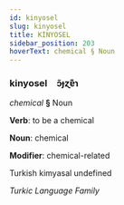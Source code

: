 ```yaml
---
id: kinyosel
slug: kinyosel
title: KİNYOSEL
sidebar_position: 203
hoverText: chemical § Noun
---
```


### kinyosel&emsp;<span kind="abugida">ɔ̃ɟɀɐ͊ɿ</span>

*chemical* **§** Noun

**Verb**: to be a chemical

**Noun**: chemical

**Modifier**: chemical-related

Turkish kimyasal undefined

*Turkic Language Family*